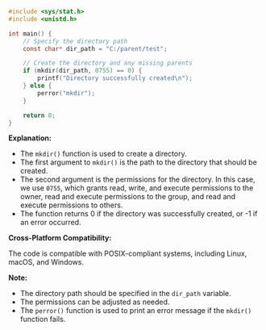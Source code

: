 ```c
#include <sys/stat.h>
#include <unistd.h>

int main() {
    // Specify the directory path
    const char* dir_path = "C:/parent/test";

    // Create the directory and any missing parents
    if (mkdir(dir_path, 0755) == 0) {
        printf("Directory successfully created\n");
    } else {
        perror("mkdir");
    }

    return 0;
}
```

**Explanation:**

* The `mkdir()` function is used to create a directory.
* The first argument to `mkdir()` is the path to the directory that should be created.
* The second argument is the permissions for the directory. In this case, we use `0755`, which grants read, write, and execute permissions to the owner, read and execute permissions to the group, and read and execute permissions to others.
* The function returns 0 if the directory was successfully created, or -1 if an error occurred.

**Cross-Platform Compatibility:**

The code is compatible with POSIX-compliant systems, including Linux, macOS, and Windows.

**Note:**

* The directory path should be specified in the `dir_path` variable.
* The permissions can be adjusted as needed.
* The `perror()` function is used to print an error message if the `mkdir()` function fails.
